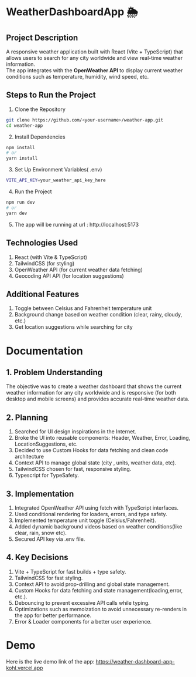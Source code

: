 # WeatherDashboardApp 🌦️

## Project Description

A responsive weather application built with React (Vite + TypeScript) that allows users to search for any city worldwide and view real-time weather information.  
The app integrates with the **OpenWeather API** to display current weather conditions such as temperature, humidity, wind speed, etc.

## Steps to Run the Project

1. Clone the Repository
```bash
git clone https://github.com/<your-username>/weather-app.git
cd weather-app
```

2. Install Dependencies
```bash
npm install
# or
yarn install
```

3. Set Up Environment Variables( .env)
```bash
VITE_API_KEY=your_weather_api_key_here
```
4. Run the Project
```bash
npm run dev
# or
yarn dev
```

5. The app will be running at url : http://localhost:5173

## Technologies Used
1. React (with Vite & TypeScript)
2. TailwindCSS (for styling)
3. OpenWeather API (for current weather data fetching)
4. Geocoding API API (for location suggestions)

## Additional Features
1. Toggle between Celsius and Fahrenheit temperature unit
2. Background change based on weather condition (clear, rainy, cloudy, etc.)
3. Get location suggestions while searching for city

# Documentation
## 1. Problem Understanding
The objective was to create a weather dashboard that shows the current weather information for any city worldwide and is responsive (for both desktop and mobile screens) and provides accurate real-time weather data.

## 2. Planning
1. Searched for UI design inspirations in the Internet.
2. Broke the UI into reusable components: Header, Weather, Error, Loading, LocationSuggestions, etc.
3. Decided to use Custom Hooks for data fetching and clean code architecture
4. Context API to manage global state (city , units, weather data, etc).
5. TailwindCSS chosen for fast, responsive styling.
6. Typescript for TypeSafety.

## 3. Implementation
1. Integrated OpenWeather API using fetch with TypeScript interfaces.
2. Used conditional rendering for loaders, errors, and type safety.
3. Implemented temperature unit toggle (Celsius/Fahrenheit).
4. Added dynamic background videos based on weather conditions(like clear, rain, snow etc).
5. Secured API key via .env file.

## 4. Key Decisions
1. Vite + TypeScript for fast builds + type safety.
2. TailwindCSS for fast styling.
3. Context API to avoid prop-drilling and  global state management.
4. Custom Hooks for data fetching and state management(loading,error, etc.).
5. Debouncing to prevent excessive API calls while typing.
6. Optimizations such as memoization to avoid unnecessary re-renders in the app for better performance.
7. Error & Loader components for a better user experience.

# Demo
Here is the live demo link of the app: https://weather-dashboard-app-kohl.vercel.app
